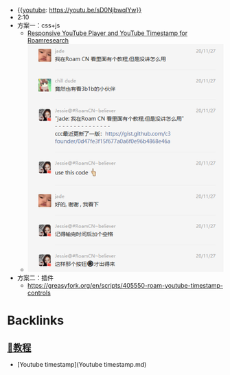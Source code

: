 - {{[youtube](youtube.md): https://youtu.be/sD0NjbwqlYw}}
- 2:10 
- 方案一：css+js
    - [Responsive YouTube Player and YouTube Timestamp for Roamresearch](https://gist.github.com/c3founder/0d47fe3f15f677a0a6f0e96b4868e46a)
    - ![](../images/a0om1N_CXa.png?)
- 方案二：插件
    - https://greasyfork.org/en/scripts/405550-roam-youtube-timestamp-controls

# Backlinks
## [📘教程](📘教程.md)
- [Youtube timestamp](Youtube timestamp.md)

